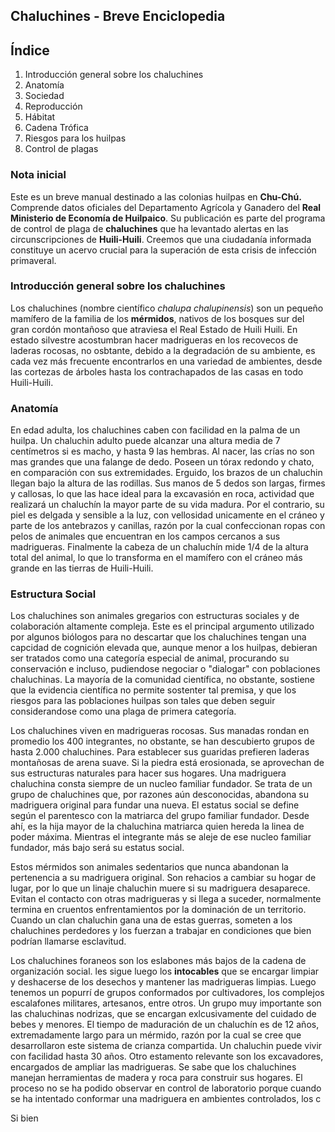 ## Chaluchines - Breve Enciclopedia 
## Índice
1. Introducción general sobre los chaluchines
2. Anatomía
3. Sociedad
4. Reproducción
6. Hábitat 
7. Cadena Trófica
8. Riesgos para los huilpas
9. Control de plagas

### Nota inicial
Este es un breve manual destinado a las colonias huilpas en **Chu-Chú.** Comprende datos oficiales del Departamento Agrícola y Ganadero del **Real Ministerio de Economía de Huilpaico**. Su publicación es parte del programa de control de plaga de **chaluchines** que ha levantado alertas en las circunscripciones de **Huili-Huili**. Creemos que una ciudadanía informada constituye un acervo crucial para la superación de esta crisis de infección primaveral.

### Introducción general sobre los chaluchines
Los chaluchines (nombre científico _chalupa chalupinensis_) son un pequeño mamífero de la familia de los **mérmidos**, nativos de los bosques sur del gran cordón montañoso que atraviesa el Real Estado de Huili Huili. En estado silvestre acostumbran hacer madrigueras en los recovecos de laderas rocosas, no osbtante, debido a la degradación de su ambiente, es cada vez más frecuente encontrarlos en una variedad de ambientes, desde las cortezas de árboles hasta los contrachapados de las casas en todo Huili-Huili. 

### Anatomía
En edad adulta, los chaluchines caben con facilidad en la palma de un huilpa. Un chaluchin adulto puede alcanzar una altura media de 7 centímetros si es macho, y hasta 9 las hembras. Al nacer, las crías no son mas grandes que una falange de dedo. Poseen un tórax redondo y chato, en comparación con sus extremidades. Erguido, los brazos de un chaluchin llegan bajo la altura de las rodillas. Sus manos de 5 dedos son largas, firmes y callosas, lo que las hace ideal para la excavasión en roca, actividad que realizará un chaluchín la mayor parte de su vida madura. Por el contrario, su piel es delgada y sensible a la luz, con vellosidad unicamente en el cráneo y parte de los antebrazos y canillas, razón por la cual confeccionan ropas con pelos de animales que encuentran en los campos cercanos a sus madrigueras. Finalmente la cabeza de un chaluchín mide 1/4 de la altura total del animal, lo que lo transforma en el mamífero con el cráneo más grande en las tierras de Huili-Huili. 

### Estructura Social
Los chaluchines son animales gregarios con estructuras sociales y de colaboración altamente compleja. Este es el principal argumento utilizado por algunos biólogos para no descartar que los chaluchines tengan una capcidad de cognición elevada que, aunque menor a los huilpas, debieran ser tratados como una categoría especial de animal, procurando su conservación e incluso, pudiendose negociar o "dialogar" con poblaciones chaluchinas. La mayoría de la comunidad científica, no obstante, sostiene que la evidencia científica no permite sostenter tal premisa, y que los riesgos para las poblaciones huilpas son tales que deben seguir considerandose como una plaga de primera categoría. 

Los chaluchines viven en madrigueras rocosas. Sus manadas rondan en promedio los 400 integrantes, no obstante, se han descubierto grupos de hasta 2.000 chaluchines. Para establecer sus guaridas prefieren laderas montañosas de arena suave. Si la piedra está erosionada, se aprovechan de sus estructuras naturales para hacer sus hogares. Una madriguera chaluchina consta siempre de un nucleo familiar fundador. Se trata de un grupo de chaluchines que, por razones aún desconocidas, abandona su madriguera original para fundar una nueva. El estatus social se define según el parentesco con la matriarca del grupo familiar fundador. Desde ahí, es la hija mayor de la chaluchina matriarca quien hereda la linea de poder máxima. Mientras el integrante más se aleje de ese nucleo familiar fundador, más bajo será su estatus social. 

Estos mérmidos son animales sedentarios que nunca abandonan la pertenencia a su madriguera original. Son rehacios a cambiar su hogar de lugar, por lo que un linaje chaluchin muere si su madriguera desaparece. Evitan el contacto con otras madrigueras y si llega a suceder, normalmente termina en cruentos enfrentamientos por la dominación de un territorio. Cuando un clan chaluchin gana una de estas guerras, someten a los chaluchines perdedores  y los fuerzan a trabajar en condiciones que bien podrían llamarse esclavitud.

Los chaluchines foraneos son los eslabones más bajos de la cadena de organización social. les sigue luego los **intocables** que se encargar limpiar y deshacerse de los desechos y mantener las madrigueras limpias. Luego tenemos un popurrí de grupos conformados por cultivadores, los complejos escalafones militares, artesanos, entre otros. Un grupo muy importante son las chaluchinas nodrizas, que se encargan exlcusivamente del cuidado de bebes y menores. El tiempo de maduración de un chaluchín es de 12 años, extremadamente largo para un mérmido, razón por la cual se cree que desarrollaron este sistema de crianza compartida. Un chaluchin puede vivir con facilidad hasta 30 años. Otro estamento relevante son los excavadores, encargados de ampliar las madrigueras. Se sabe que los chaluchines manejan herramientas de madera y roca para construir sus hogares. El proceso no se ha podido observar en control de laboratorio porque cuando se ha intentado conformar una madriguera en ambientes controlados, los c

Si bien
